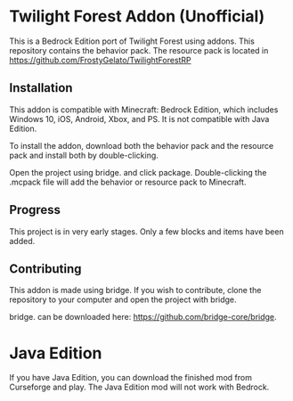 # Twilight Forest Addon (Unofficial)
This is a Bedrock Edition port of Twilight Forest using addons. This repository contains the behavior pack. The resource pack is located in https://github.com/FrostyGelato/TwilightForestRP

## Installation

This addon is compatible with Minecraft: Bedrock Edition, which includes Windows 10, iOS, Android, Xbox, and PS. It is not compatible with Java Edition.

To install the addon, download both the behavior pack and the resource pack and install both by double-clicking.

Open the project using bridge. and click package. Double-clicking the .mcpack file will add the behavior or resource pack to Minecraft. 

## Progress

This project is in very early stages. Only a few blocks and items have been added.

## Contributing

This addon is made using bridge. If you wish to contribute, clone the repository to your computer and open the project with bridge.

bridge. can be downloaded here: https://github.com/bridge-core/bridge.

# Java Edition

If you have Java Edition, you can download the finished mod from Curseforge and play. The Java Edition mod will not work with Bedrock.

